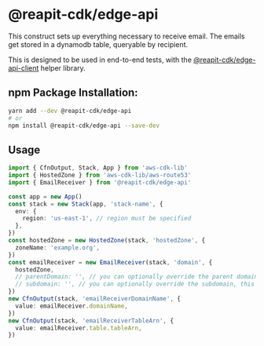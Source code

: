 # @reapit-cdk/edge-api
This construct sets up everything necessary to receive email. The emails get stored in a dynamodb table, queryable by recipient.

This is designed to be used in end-to-end tests, with the [@reapit-cdk/edge-api-client](../edge-api-client) helper library.

## npm Package Installation:
```sh
yarn add --dev @reapit-cdk/edge-api
# or
npm install @reapit-cdk/edge-api --save-dev
```

## Usage
```ts
import { CfnOutput, Stack, App } from 'aws-cdk-lib'
import { HostedZone } from 'aws-cdk-lib/aws-route53'
import { EmailReceiver } from '@reapit-cdk/edge-api'

const app = new App()
const stack = new Stack(app, 'stack-name', {
  env: {
    region: 'us-east-1', // region must be specified
  },
})
const hostedZone = new HostedZone(stack, 'hostedZone', {
  zoneName: 'example.org',
})
const emailReceiver = new EmailReceiver(stack, 'domain', {
  hostedZone,
  // parentDomain: '', // you can optionally override the parent domain (e.g. your hosted zone is example.org but you want to use dev.example.org)
  // subdomain: '', // you can optionally override the subdomain, this defaults to 'email' so the resulting domain will be email.example.org
})
new CfnOutput(stack, 'emailReceiverDomainName', {
  value: emailReceiver.domainName,
})
new CfnOutput(stack, 'emailReceiverTableArn', {
  value: emailReceiver.table.tableArn,
})
```